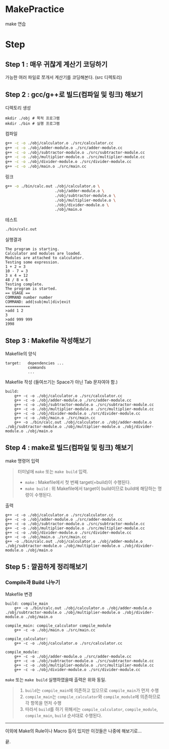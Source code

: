 # MakePractice

make 연습

# Step

## Step 1 : 매우 귀찮게 계산기 코딩하기

가능한 여러 파일로 쪼개서 계산기를 코딩해본다. (src 디렉토리)

## Step 2 : gcc/g++로 빌드(컴파일 및 링크) 해보기

디렉토리 생성

```
mkdir ./obj # 목적 프로그램
mkdir ./bin # 실행 프로그램
```

컴파일

```bash
g++ -c -o ./obj/calculator.o ./src/calculator.cc
g++ -c -o ./obj/adder-module.o ./src/adder-module.cc
g++ -c -o ./obj/subtractor-module.o ./src/subtractor-module.cc
g++ -c -o ./obj/multiplier-module.o ./src/multiplier-module.cc
g++ -c -o ./obj/divider-module.o ./src/divider-module.cc
g++ -c -o ./obj/main.o ./src/main.cc
```

링크

```bash
g++ -o ./bin/calc.out ./obj/calculator.o \
                      ./obj/adder-module.o \
                      ./obj/subtractor-module.o \
                      ./obj/multiplier-module.o \
                      ./obj/divider-module.o \
                      ./obj/main.o
```

테스트

```bash
./bin/calc.out
```

실행결과

```
The program is starting.
Calculator and modules are loaded.
Modules are attached to calculator.
Testing some expression.
1 + 2 = 3
10 - 7 = 3
3 x 4 = 12
48 / 8 = 6
Testing complete.
The program is started.
== USAGE ==
COMMAND number number
COMMAND: add|sub|mul|div|exit
===========
>add 1 2
3
>add 999 999
1998
```

## Step 3 : Makefile 작성해보기

Makefile의 양식

```
target:   dependencies ...
          commands
          ...
```

Makefile 작성 (들여쓰기는 Space가 아닌 Tab 문자여야 함.)

```
build:
	g++ -c -o ./obj/calculator.o ./src/calculator.cc
	g++ -c -o ./obj/adder-module.o ./src/adder-module.cc
	g++ -c -o ./obj/subtractor-module.o ./src/subtractor-module.cc
	g++ -c -o ./obj/multiplier-module.o ./src/multiplier-module.cc
	g++ -c -o ./obj/divider-module.o ./src/divider-module.cc
	g++ -c -o ./obj/main.o ./src/main.cc
	g++ -o ./bin/calc.out ./obj/calculator.o ./obj/adder-module.o ./obj/subtractor-module.o ./obj/multiplier-module.o ./obj/divider-module.o ./obj/main.o
```

## Step 4 : make로 빌드(컴파일 및 링크) 해보기

make 명령어 입력

> 터미널에 `make` 또는 `make build` 입력.
> * `make` : Makefile에서 첫 번째 target(=build)이 수행된다.
> * `make build` : 위 Makefile에서 target이 build이므로 build에 해당하는 명령이 수행된다.

출력

```
g++ -c -o ./obj/calculator.o ./src/calculator.cc
g++ -c -o ./obj/adder-module.o ./src/adder-module.cc
g++ -c -o ./obj/subtractor-module.o ./src/subtractor-module.cc
g++ -c -o ./obj/multiplier-module.o ./src/multiplier-module.cc
g++ -c -o ./obj/divider-module.o ./src/divider-module.cc
g++ -c -o ./obj/main.o ./src/main.cc
g++ -o ./bin/calc.out ./obj/calculator.o ./obj/adder-module.o ./obj/subtractor-module.o ./obj/multiplier-module.o ./obj/divider-module.o ./obj/main.o
```

## Step 5 : 깔끔하게 정리해보기

### Compile과 Build 나누기

Makefile 변경

```make
build: compile_main
	g++ -o ./bin/calc.out ./obj/calculator.o ./obj/adder-module.o ./obj/subtractor-module.o ./obj/multiplier-module.o ./obj/divider-module.o ./obj/main.o

compile_main: compile_calculator compile_module
	g++ -c -o ./obj/main.o ./src/main.cc

compile_calculator:
	g++ -c -o ./obj/calculator.o ./src/calculator.cc

compile_module:
	g++ -c -o ./obj/adder-module.o ./src/adder-module.cc
	g++ -c -o ./obj/subtractor-module.o ./src/subtractor-module.cc
	g++ -c -o ./obj/multiplier-module.o ./src/multiplier-module.cc
	g++ -c -o ./obj/divider-module.o ./src/divider-module.cc

```

`make` 또는 `make build` 실행하였을때 출력은 위와 동일.

> 1. `build`는 `compile_main`에 의존하고 있으므로 `compile_main`가 먼저 수행
> 2. `compile_main`는 `compile_calculator`와 `compile_module`에 의존하므로 각 항목을 먼저 수행
> 3. 따라서 `build`를 하기 위해서는 `compile_calculator`, `compile_module`, `compile_main`, `build` 순서대로 수행된다.

-----

이외에 Make의 Rule이나 Macro 등이 있지만 이것들은 나중에 해보기로...

끝.
